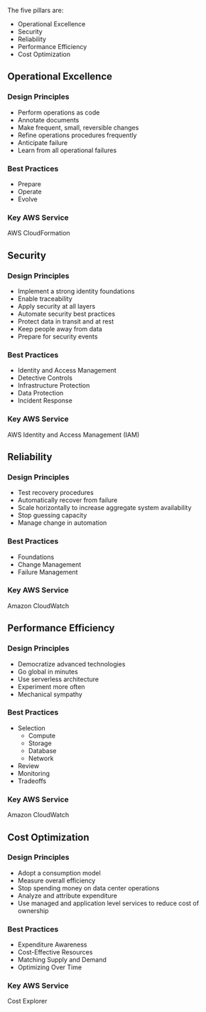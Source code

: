 The five pillars are:
* Operational Excellence
* Security
* Reliability
* Performance Efficiency
* Cost Optimization

## Operational Excellence
### Design Principles
* Perform operations as code
* Annotate documents
* Make frequent, small, reversible changes
* Refine operations procedures frequently
* Anticipate failure
* Learn from all operational failures
### Best Practices
* Prepare
* Operate
* Evolve

### Key AWS Service
AWS CloudFormation

## Security
### Design Principles
* Implement a strong identity foundations
* Enable traceability
* Apply security at all layers
* Automate security best practices
* Protect data in transit and at rest
* Keep people away from data
* Prepare for security events

### Best Practices
* Identity and Access Management
* Detective Controls
* Infrastructure Protection
* Data Protection
* Incident Response

### Key AWS Service
AWS Identity and Access Management (IAM)

## Reliability
### Design Principles
* Test recovery procedures
* Automatically recover from failure
* Scale horizontally to increase aggregate system availability
* Stop guessing capacity
* Manage change in automation

### Best Practices
* Foundations
* Change Management
* Failure Management

### Key AWS Service
Amazon CloudWatch

## Performance Efficiency
### Design Principles
* Democratize advanced technologies
* Go global in minutes
* Use serverless architecture
* Experiment more often
* Mechanical sympathy

### Best Practices
* Selection
  * Compute
  * Storage
  * Database
  * Network
* Review
* Monitoring
* Tradeoffs

### Key AWS Service
Amazon CloudWatch

## Cost Optimization
### Design Principles
* Adopt a consumption model
* Measure overall efficiency
* Stop spending money on data center operations
* Analyze and attribute expenditure
* Use managed and application level services to reduce cost of ownership

### Best Practices
* Expenditure Awareness
* Cost-Effective Resources
* Matching Supply and Demand
* Optimizing Over Time

### Key AWS Service
Cost Explorer
